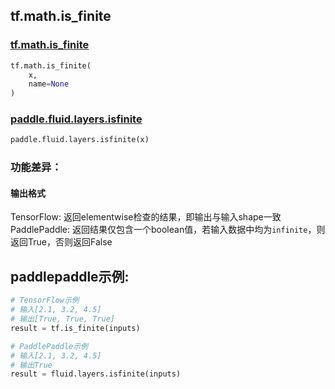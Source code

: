 
## tf.math.is_finite

### [tf.math.is_finite](https://www.tensorflow.org/versions/r2.0/api_docs/python/tf/math/is_finite)
``` python
tf.math.is_finite(
    x,
    name=None
)
```

### [paddle.fluid.layers.isfinite](http://paddlepaddle.org/documentation/docs/zh/1.3/api_cn/layers_cn.html#paddle.fluid.layers.isfinite)
``` python
paddle.fluid.layers.isfinite(x)
```

### 功能差异：

#### 输出格式
TensorFlow: 返回elementwise检查的结果，即输出与输入shape一致  
PaddlePaddle: 返回结果仅包含一个boolean值，若输入数据中均为`infinite`，则返回True，否则返回False

## paddlepaddle示例:
```python
# TensorFlow示例
# 输入[2.1, 3.2, 4.5]
# 输出[True, True, True]
result = tf.is_finite(inputs)

# PaddlePaddle示例
# 输入[2.1, 3.2, 4.5]
# 输出True
result = fluid.layers.isfinite(inputs)
```
